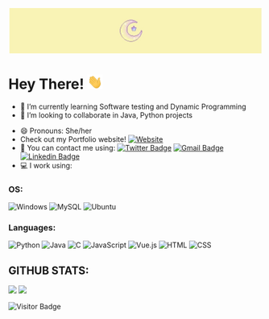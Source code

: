 [![Header](https://raw.githubusercontent.com/IshitaJohri/IshitaJohri/master/Header03.jpg
"Header")](https://github.com/IshitaJohri/IshitaJohri/blob/main/Header03.jpg)

# Hey There! <img src="https://raw.githubusercontent.com/Ishitajohri/IshitaJohri/master/wave.gif" width="30px">

- 🌱 I’m currently learning Software testing and Dynamic Programming
- 👯 I’m looking to collaborate in Java, Python projects
<!-- - 🤔 I’m looking for help with  -->
- 😄 Pronouns: She/her
- Check out my Portfolio website! [![Website](https://img.shields.io/badge/website-000000?style=for-the-badge&logo=I&logoColor=white)](https://ishitajohri-portfolio-main-mp6amu.streamlitapp.com/)
- 🤙 You can contact me using: [![Twitter Badge](	https://img.shields.io/badge/Twitter-blue?style=for-the-badge&logo=Twitter&logoColor=white)](https://twitter.com/IshitaJohri_20/) [![Gmail Badge](https://img.shields.io/badge/Gmail-D14836?style=for-the-badge&logo=gmail&logoColor=white)](mailto:ishitajohri.ij@gmail.com) [![Linkedin Badge](	https://img.shields.io/badge/LinkedIn-blue?style=for-the-badge&logo=LinkedIn&logoColor=white)](https://www.linkedin.com/in/ishitajohri/)
- 💻 I work using:
### OS:
![Windows](https://img.shields.io/badge/Windows-0078D6?style=for-the-badge&logo=windows&logoColor=white)
![MySQL](https://img.shields.io/badge/-MySQL-black?style=for-the-badge&logo=mysql&logoColor=white)
![Ubuntu](https://img.shields.io/badge/Ubuntu-E95420?style=for-the-badge&logo=ubuntu&logoColor=white)
### Languages:
![Python](https://img.shields.io/badge/-Python-black?style=for-the-badge&logo=Python&logoColor=green)
![Java](https://img.shields.io/badge/Java-ED8B00?style=for-the-badge&logo=java&logoColor=white)
![C](https://img.shields.io/badge/-C-00599C?style=for-the-badge&logo=C)
![JavaScript](https://img.shields.io/badge/JavaScript-F7DF1E?style=for-the-badge&logo=javascript&logoColor=black)
![Vue.js](https://img.shields.io/badge/Vue.js-35495E?style=for-the-badge&logo=vue.js&logoColor=4FC08D)
![HTML](https://img.shields.io/badge/HTML-239120?style=for-the-badge&logo=html5&logoColor=white)
![CSS](https://img.shields.io/badge/CSS-239120?&style=for-the-badge&logo=css3&logoColor=white)

## GITHUB STATS:
![](https://github-readme-stats.vercel.app/api?username=IshitaJohri&&theme=dark&count_private=true&show_icons=true&include_all_commits=true)
![](https://github-readme-stats.vercel.app/api/top-langs/?username=IshitaJohri&theme=dark&show_icons=true)

![Visitor Badge](https://visitor-badge.laobi.icu/badge?page_id=IshitaJohri.IshitaJohri)

<!--
**IshitaJohri/IshitaJohri** is a ✨ _special_ ✨ repository because its `README.md` (this file) appears on your GitHub profile.
- 📫 How to reach me: You can contact me through my email "ishitajohri.ij@gmail.com"
- 🔭 I’m currently working on 
- 💬 Ask me about ...
![](https://img.shields.io/badge/Code-Python-informational?style=flat&logo=python&logoColor=white&color=2bbc8a)
![](https://img.shields.io/badge/Code-Java-informational?style=flat&logo=java&logoColor=white&color=2bbc8a)
![](https://img.shields.io/badge/Code-C-informational?style=flat&logo=C&logoColor=white&color=2bbc8a)
-->
